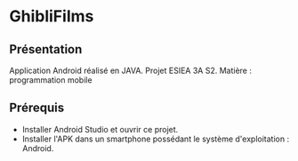 # GhibliFilms

## Présentation
Application Android réalisé en JAVA.
Projet ESIEA 3A S2.
Matière : programmation mobile

## Prérequis
- Installer Android Studio et ouvrir ce projet.
- Installer l'APK dans un smartphone possédant le système d'exploitation : Android.
